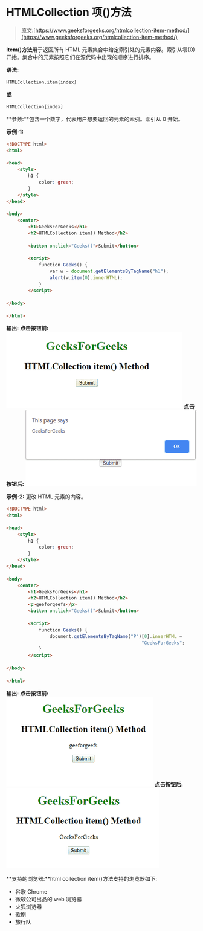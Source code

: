 # HTMLCollection 项()方法

> 原文:[https://www.geeksforgeeks.org/htmlcollection-item-method/](https://www.geeksforgeeks.org/htmlcollection-item-method/)

**item()方法**用于返回所有 HTML 元素集合中给定索引处的元素内容。索引从零(0)开始。集合中的元素按照它们在源代码中出现的顺序进行排序。

**语法:**

```html
HTMLCollection.item(index) 
```

**或**

```html
HTMLCollection[index] 
```

**参数:**包含一个数字，代表用户想要返回的元素的索引。索引从 0 开始。

**示例-1:**

```html
<!DOCTYPE html>
<html>

<head>
    <style>
        h1 {
            color: green;
        }
    </style>
</head>

<body>
    <center>
        <h1>GeeksForGeeks</h1>
        <h2>HTMLCollection item() Method</h2>

        <button onclick="Geeks()">Submit</button>

        <script>
            function Geeks() {
                var w = document.getElementsByTagName("h1");
                alert(w.item(0).innerHTML);
            }
        </script>

</body>

</html>
```

**输出:**
**点击按钮前:**
![](img/9e180c9ad4597cf2164d0ba4f8a9d69b.png)
**点击按钮后:**
![](img/aba764ccbbd2c82ddb80e1cded6e9374.png)

**示例-2:** 更改 HTML 元素的内容。

```html
<!DOCTYPE html>
<html>

<head>
    <style>
        h1 {
            color: green;
        }
    </style>
</head>

<body>
    <center>
        <h1>GeeksForGeeks</h1>
        <h2>HTMLCollection item() Method</h2>
        <p>geeforgeefs</p>
        <button onclick="Geeks()">Submit</button>

        <script>
            function Geeks() {
                document.getElementsByTagName("P")[0].innerHTML = 
                                                  "GeeksForGeeks";
            }
        </script>

</body>

</html>
```

**输出:**
**点击按钮前:**
![](img/d970ecd3240ec521e126c0c976645317.png)
**点击按钮后:**
![](img/8f6b01542f10e5bdf2ac1fb5c628aa7b.png)

**支持的浏览器:**html collection item()方法支持的浏览器如下:

*   谷歌 Chrome
*   微软公司出品的 web 浏览器
*   火狐浏览器
*   歌剧
*   旅行队